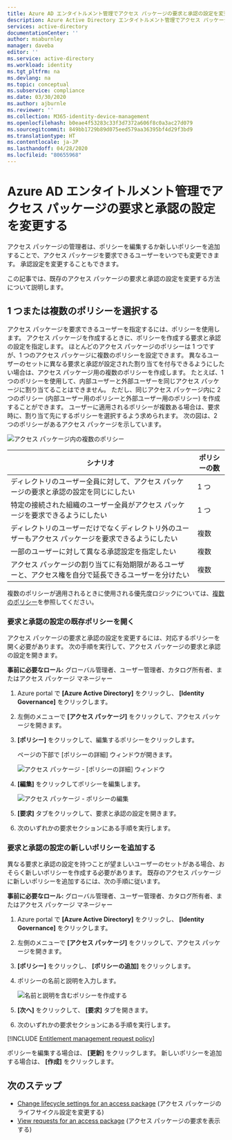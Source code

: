 ```yaml
---
title: Azure AD エンタイトルメント管理でアクセス パッケージの要求と承認の設定を変更する - Azure Active Directory
description: Azure Active Directory エンタイトルメント管理でアクセス パッケージの要求と承認の設定を変更する方法を説明します。
services: active-directory
documentationCenter: ''
author: msaburnley
manager: daveba
editor: ''
ms.service: active-directory
ms.workload: identity
ms.tgt_pltfrm: na
ms.devlang: na
ms.topic: conceptual
ms.subservice: compliance
ms.date: 03/30/2020
ms.author: ajburnle
ms.reviewer: ''
ms.collection: M365-identity-device-management
ms.openlocfilehash: b0eae4f53283c33f3d7372a606f8c0a3ac27d079
ms.sourcegitcommit: 849bb1729b89d075eed579aa36395bf4d29f3bd9
ms.translationtype: HT
ms.contentlocale: ja-JP
ms.lasthandoff: 04/28/2020
ms.locfileid: "80655968"
---
```

# <a name="change-request-and-approval-settings-for-an-access-package-in-azure-ad-entitlement-management"></a>Azure AD エンタイトルメント管理でアクセス パッケージの要求と承認の設定を変更する

アクセス パッケージの管理者は、ポリシーを編集するか新しいポリシーを追加することで、アクセス パッケージを要求できるユーザーをいつでも変更できます。 承認設定を変更することもできます。

この記事では、既存のアクセス パッケージの要求と承認の設定を変更する方法について説明します。

## <a name="choose-between-one-or-multiple-polices"></a>1 つまたは複数のポリシーを選択する

アクセス パッケージを要求できるユーザーを指定するには、ポリシーを使用します。 アクセス パッケージを作成するときに、ポリシーを作成する要求と承認の設定を指定します。 ほとんどのアクセス パッケージのポリシーは 1 つですが、1 つのアクセス パッケージに複数のポリシーを設定できます。 異なるユーザーのセットに異なる要求と承認が設定された割り当てを付与できるようにしたい場合は、アクセス パッケージ用の複数のポリシーを作成します。 たとえば、1 つのポリシーを使用して、内部ユーザーと外部ユーザーを同じアクセス パッケージに割り当てることはできません。 ただし、同じアクセス パッケージ内に 2 つのポリシー (内部ユーザー用のポリシーと外部ユーザー用のポリシー) を作成することができます。 ユーザーに適用されるポリシーが複数ある場合は、要求時に、割り当て先にするポリシーを選択するよう求められます。 次の図は、2 つのポリシーがあるアクセス パッケージを示しています。

![アクセス パッケージ内の複数のポリシー](./media/entitlement-management-access-package-request-policy/access-package-policy.png)

| シナリオ | ポリシーの数 |
| --- | --- |
| ディレクトリのユーザー全員に対して、アクセス パッケージの要求と承認の設定を同じにしたい | 1 つ |
| 特定の接続された組織のユーザー全員がアクセス パッケージを要求できるようにしたい | 1 つ |
| ディレクトリのユーザーだけでなくディレクトリ外のユーザーもアクセス パッケージを要求できるようにしたい | 複数 |
| 一部のユーザーに対して異なる承認設定を指定したい | 複数 |
| アクセス パッケージの割り当てに有効期限があるユーザーと、アクセス権を自分で延長できるユーザーを分けたい | 複数 |

複数のポリシーが適用されるときに使用される優先度ロジックについては、[複数のポリシー](entitlement-management-troubleshoot.md#multiple-policies
)を参照してください。

### <a name="open-an-existing-policy-of-request-and-approval-settings"></a>要求と承認の設定の既存ポリシーを開く

アクセス パッケージの要求と承認の設定を変更するには、対応するポリシーを開く必要があります。 次の手順を実行して、アクセス パッケージの要求と承認の設定を開きます。

**事前に必要なロール:** グローバル管理者、ユーザー管理者、カタログ所有者、またはアクセス パッケージ マネージャー

1. Azure portal で **[Azure Active Directory]** をクリックし、 **[Identity Governance]** をクリックします。

1. 左側のメニューで **[アクセス パッケージ]** をクリックして、アクセス パッケージを開きます。

1. **[ポリシー]** をクリックして、編集するポリシーをクリックします。

    ページの下部で [ポリシーの詳細] ウィンドウが開きます。

    ![アクセス パッケージ - [ポリシーの詳細] ウィンドウ](./media/entitlement-management-shared/policy-details.png)

1. **[編集]** をクリックしてポリシーを編集します。

    ![アクセス パッケージ - ポリシーの編集](./media/entitlement-management-shared/policy-edit.png)

1. **[要求]** タブをクリックして、要求と承認の設定を開きます。

1. 次のいずれかの要求セクションにある手順を実行します。

### <a name="add-a-new-policy-of-request-and-approval-settings"></a>要求と承認の設定の新しいポリシーを追加する

異なる要求と承認の設定を持つことが望ましいユーザーのセットがある場合、おそらく新しいポリシーを作成する必要があります。 既存のアクセス パッケージに新しいポリシーを追加するには、次の手順に従います。

**事前に必要なロール:** グローバル管理者、ユーザー管理者、カタログ所有者、またはアクセス パッケージ マネージャー

1. Azure portal で **[Azure Active Directory]** をクリックし、 **[Identity Governance]** をクリックします。

1. 左側のメニューで **[アクセス パッケージ]** をクリックして、アクセス パッケージを開きます。

1. **[ポリシー]** をクリックし、 **[ポリシーの追加]** をクリックします。

1. ポリシーの名前と説明を入力します。

    ![名前と説明を含むポリシーを作成する](./media/entitlement-management-access-package-request-policy/policy-name-description.png)

1. **[次へ]** をクリックして、 **[要求]** タブを開きます。

1. 次のいずれかの要求セクションにある手順を実行します。

[!INCLUDE [Entitlement management request policy](../../../includes/active-directory-entitlement-management-request-policy.md)]

ポリシーを編集する場合は、 **[更新]** をクリックします。 新しいポリシーを追加する場合は、 **[作成]** をクリックします。

## <a name="next-steps"></a>次のステップ

- [Change lifecycle settings for an access package](entitlement-management-access-package-lifecycle-policy.md) (アクセス パッケージのライフサイクル設定を変更する)
- [View requests for an access package](entitlement-management-access-package-requests.md) (アクセス パッケージの要求を表示する)